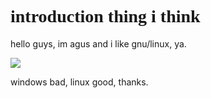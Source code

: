 <!DOCTYPE html>
<html>
<head>
<head>
  <body>
    <h1><font face=Corbel>introduction thing i think</font> </h1>
    <p>hello guys, im agus and i like gnu/linux, ya.</p>
    <img src="https://i3.cpcache.com/merchandise/53_550x550_Front_Color-NA.jpg?AttributeValue=NA&c=True&OrientationNo=1&region={%22name%22:%22FrontCenter%22,%22width%22:13.333333,%22height%22:13.333333,%22alignment%22:%22MiddleCenter%22,%22orientation%22:1,%22dpi%22:150,%22crop_x%22:0,%22crop_y%22:0,%22crop_h%22:1950,%22crop_w%22:1950,%22scale%22:0,%22template%22:{%22id%22:7840982,%22params%22:{}}}">
    <p>windows bad, linux good, thanks.</p>
</body>
  </html>





<!---
agustyim/agustyim is a ✨ special ✨ repository because its `README.md` (this file) appears on your GitHub profile.
You can click the Preview link to take a look at your changes.
--->
